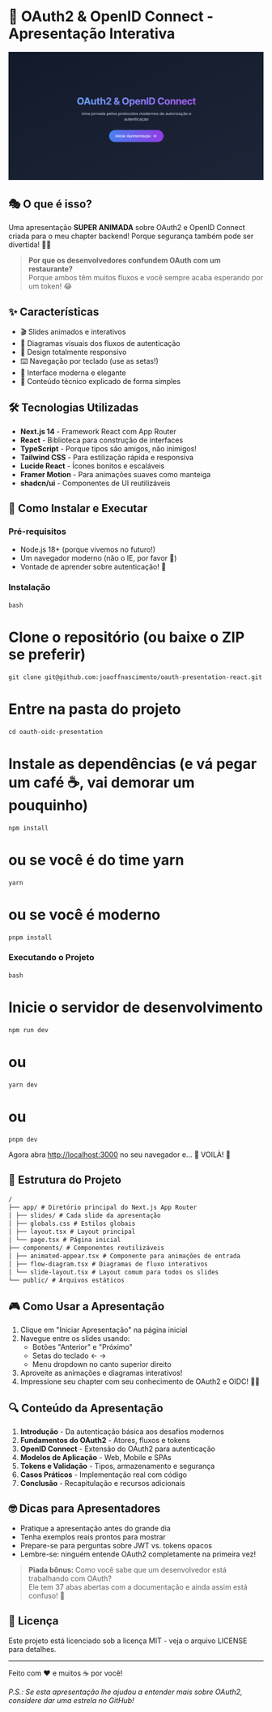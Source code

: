 # 🚀 OAuth2 & OpenID Connect - Apresentação Interativa

![Banner](https://github.com/joaoffnascimento/oauth-presentation-react/blob/main/docs/banner.png?raw=true)

## 🎭 O que é isso?

Uma apresentação **SUPER ANIMADA** sobre OAuth2 e OpenID Connect criada para o meu chapter backend! Porque segurança também pode ser divertida! 🔐✨

> **Por que os desenvolvedores confundem OAuth com um restaurante?**  
> Porque ambos têm muitos fluxos e você sempre acaba esperando por um token! 😂

## ✨ Características

- 🎬 Slides animados e interativos
- 🧩 Diagramas visuais dos fluxos de autenticação
- 📱 Design totalmente responsivo
- ⌨️ Navegação por teclado (use as setas!)
- 🎨 Interface moderna e elegante
- 🧠 Conteúdo técnico explicado de forma simples

## 🛠️ Tecnologias Utilizadas

- **Next.js 14** - Framework React com App Router
- **React** - Biblioteca para construção de interfaces
- **TypeScript** - Porque tipos são amigos, não inimigos!
- **Tailwind CSS** - Para estilização rápida e responsiva
- **Lucide React** - Ícones bonitos e escaláveis
- **Framer Motion** - Para animações suaves como manteiga
- **shadcn/ui** - Componentes de UI reutilizáveis

## 🚀 Como Instalar e Executar

### Pré-requisitos

- Node.js 18+ (porque vivemos no futuro!)
- Um navegador moderno (não o IE, por favor 🙏)
- Vontade de aprender sobre autenticação! 🧠

### Instalação

```
bash
```

# Clone o repositório (ou baixe o ZIP se preferir)

```
git clone git@github.com:joaoffnascimento/oauth-presentation-react.git
```

# Entre na pasta do projeto

```
cd oauth-oidc-presentation
```

# Instale as dependências (e vá pegar um café ☕, vai demorar um pouquinho)

```
npm install
```

# ou se você é do time yarn

```
yarn
```

# ou se você é moderno

```
pnpm install
```

### Executando o Projeto

```
bash
```

# Inicie o servidor de desenvolvimento

```
npm run dev
```

# ou

```
yarn dev
```

# ou

```
pnpm dev
```

Agora abra [http://localhost:3000](http://localhost:3000) no seu navegador e... 🎉 VOILÀ! 🎉

## 📂 Estrutura do Projeto

```
/
├── app/ # Diretório principal do Next.js App Router
│ ├── slides/ # Cada slide da apresentação
│ ├── globals.css # Estilos globais
│ ├── layout.tsx # Layout principal
│ └── page.tsx # Página inicial
├── components/ # Componentes reutilizáveis
│ ├── animated-appear.tsx # Componente para animações de entrada
│ ├── flow-diagram.tsx # Diagramas de fluxo interativos
│ └── slide-layout.tsx # Layout comum para todos os slides
└── public/ # Arquivos estáticos
```

## 🎮 Como Usar a Apresentação

1. Clique em "Iniciar Apresentação" na página inicial
2. Navegue entre os slides usando:
   - Botões "Anterior" e "Próximo"
   - Setas do teclado ← →
   - Menu dropdown no canto superior direito
3. Aproveite as animações e diagramas interativos!
4. Impressione seu chapter com seu conhecimento de OAuth2 e OIDC! 🧠💪

## 🔍 Conteúdo da Apresentação

1. **Introdução** - Da autenticação básica aos desafios modernos
2. **Fundamentos do OAuth2** - Atores, fluxos e tokens
3. **OpenID Connect** - Extensão do OAuth2 para autenticação
4. **Modelos de Aplicação** - Web, Mobile e SPAs
5. **Tokens e Validação** - Tipos, armazenamento e segurança
6. **Casos Práticos** - Implementação real com código
7. **Conclusão** - Recapitulação e recursos adicionais

## 🤓 Dicas para Apresentadores

- Pratique a apresentação antes do grande dia
- Tenha exemplos reais prontos para mostrar
- Prepare-se para perguntas sobre JWT vs. tokens opacos
- Lembre-se: ninguém entende OAuth2 completamente na primeira vez!

> **Piada bônus:** Como você sabe que um desenvolvedor está trabalhando com OAuth?  
> Ele tem 37 abas abertas com a documentação e ainda assim está confuso! 🤣

## 📜 Licença

Este projeto está licenciado sob a licença MIT - veja o arquivo LICENSE para detalhes.

---

Feito com ❤️ e muitos ☕ por você!

_P.S.: Se esta apresentação lhe ajudou a entender mais sobre OAuth2, considere dar uma estrela no GitHub!_
